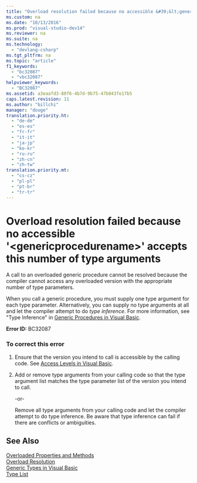 ```yaml
---
title: "Overload resolution failed because no accessible &#39;&lt;genericprocedurename&gt;&#39; accepts this number of type arguments"
ms.custom: na
ms.date: "10/13/2016"
ms.prod: "visual-studio-dev14"
ms.reviewer: na
ms.suite: na
ms.technology: 
  - "devlang-csharp"
ms.tgt_pltfrm: na
ms.topic: "article"
f1_keywords: 
  - "bc32087"
  - "vbc32087"
helpviewer_keywords: 
  - "BC32087"
ms.assetid: a3eaafd3-80f6-4b7d-9b75-47b043fe17b5
caps.latest.revision: 11
ms.author: "billchi"
manager: "douge"
translation.priority.ht: 
  - "de-de"
  - "es-es"
  - "fr-fr"
  - "it-it"
  - "ja-jp"
  - "ko-kr"
  - "ru-ru"
  - "zh-cn"
  - "zh-tw"
translation.priority.mt: 
  - "cs-cz"
  - "pl-pl"
  - "pt-br"
  - "tr-tr"
---
```

# Overload resolution failed because no accessible &#39;&lt;genericprocedurename&gt;&#39; accepts this number of type arguments
A call to an overloaded generic procedure cannot be resolved because the compiler cannot access any overloaded version with the appropriate number of type parameters.  
  
 When you call a generic procedure, you must supply one type argument for each type parameter. Alternatively, you can supply no type arguments at all and let the compiler attempt to do *type inference*. For more information, see "Type Inference" in [Generic Procedures in Visual Basic](../Topic/Generic%20Procedures%20in%20Visual%20Basic.md).  
  
 **Error ID:** BC32087  
  
### To correct this error  
  
1.  Ensure that the version you intend to call is accessible by the calling code. See [Access Levels in Visual Basic](../Topic/Access%20Levels%20in%20Visual%20Basic.md).  
  
2.  Add or remove type arguments from your calling code so that the type argument list matches the type parameter list of the version you intend to call.  
  
     -or-  
  
     Remove all type arguments from your calling code and let the compiler attempt to do type inference. Be aware that type inference can fail if there are conflicts or ambiguities.  
  
## See Also  
 [Overloaded Properties and Methods](../Topic/Overloaded%20Properties%20and%20Methods%20\(Visual%20Basic\).md)   
 [Overload Resolution](../Topic/Overload%20Resolution%20\(Visual%20Basic\).md)   
 [Generic Types in Visual Basic](../Topic/Generic%20Types%20in%20Visual%20Basic%20\(Visual%20Basic\).md)   
 [Type List](../Topic/Type%20List%20\(Visual%20Basic\).md)